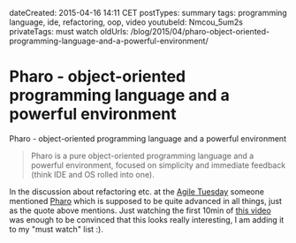 dateCreated: 2015-04-16 14:11 CET
postTypes: summary
tags: programming language, ide, refactoring, oop, video
youtubeId: Nmcou_5um2s
privateTags: must watch
oldUrls: /blog/2015/04/pharo-object-oriented-programming-language-and-a-powerful-environment/

# Pharo - object-oriented programming language and a powerful environment

Pharo - object-oriented programming language and a powerful environment

> Pharo is a pure object-oriented programming language and a powerful environment, focused on simplicity and immediate feedback (think IDE and OS rolled into one).

In the discussion about refactoring etc. at the [Agile Tuesday][52] someone mentioned 
[Pharo][50] which is supposed to be quite advanced in all things, just as the quote above 
mentions. Just watching the first 10min of [this video][51] was enough to be convinced that this
looks really interesting, I am adding it to my "must watch" list :).

[50]: http://pharo.org/
[51]: https://www.youtube.com/watch?v=Nmcou_5um2s
[52]: http://agiletuesday.org
